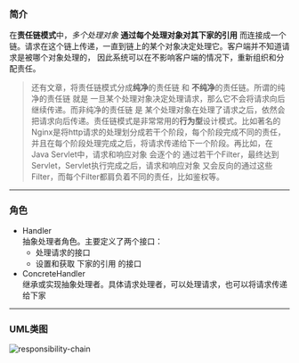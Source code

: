 ### 简介  

在**责任链模式**中，*多个处理对象* **通过每个处理对象对其下家的引用** 而连接成一个链。请求在这个链上传递，一直到链上的某个对象决定处理它。客户端并不知道请求是被哪个对象处理的， 因此系统可以在不影响客户端的情况下，重新组织和分配责任。  

>还有文章，将责任链模式分成**纯净**的责任链 和 **不纯净**的责任链。所谓的纯净的责任链 就是 一旦某个处理对象决定处理请求，那么它不会将请求向后继续传递。而非纯净的责任链 是 某个处理对象在处理了请求之后，依然会把请求向后传递。责任链模式是非常常用的**行为型**设计模式。比如著名的Nginx是将http请求的处理划分成若干个阶段，每个阶段完成不同的责任，并且在每个阶段处理完成之后，将请求传递给下一个阶段。再比如，在Java Servlet中，请求和响应对象 会逐个的 通过若干个Filter，最终达到Servlet，Servlet执行完成之后，请求和响应对象 又会反向的通过这些Filter，而每个Filter都肩负着不同的责任，比如鉴权等。  

---

### 角色  

* Handler  
抽象处理者角色。主要定义了两个接口：  
    * 处理请求的接口  
    * 设置和获取 下家的引用 的接口
* ConcreteHandler  
继承或实现抽象处理者。具体请求处理者，可以处理请求，也可以将请求传递给下家  

---

### UML类图  

![responsibility-chain](http://images.timd.cn/design-pattern/responsibility-chain.png)  
